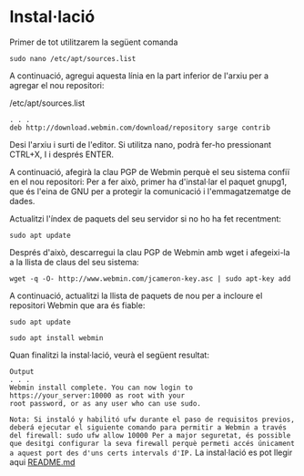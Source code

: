 # Instal·lació
Primer de tot utilitzarem la següent comanda
```console
sudo nano /etc/apt/sources.list
```
A continuació, agregui aquesta línia en la part inferior de l'arxiu per a agregar el nou repositori:

/etc/apt/sources.list
```console
. . .
deb http://download.webmin.com/download/repository sarge contrib
```
Desi l'arxiu i surti de l'editor. Si utilitza nano, podrà fer-ho pressionant CTRL+X, I i després ENTER.

A continuació, afegirà la clau PGP de Webmin perquè el seu sistema confiï en el nou repositori: Per a fer això, primer ha d'instal·lar el paquet gnupg1, que és l'eina de GNU per a protegir la comunicació i l'emmagatzematge de dades.

Actualitzi l'índex de paquets del seu servidor si no ho ha fet recentment:

```console
sudo apt update
```

Després d'això, descarregui la clau PGP de Webmin amb wget i afegeixi-la a la llista de claus del seu sistema:

```console
wget -q -O- http://www.webmin.com/jcameron-key.asc | sudo apt-key add
```

A continuació, actualitzi la llista de paquets de nou per a incloure el repositori Webmin que ara és fiable:

```console
sudo apt update

sudo apt install webmin
```


Quan finalitzi la instal·lació, veurà el següent resultat:

```console
Output
. . .
Webmin install complete. You can now login to
https://your_server:10000 as root with your
root password, or as any user who can use sudo.
```

``
Nota: Si instaló y habilitó ufw durante el paso de requisitos previos, deberá ejecutar el siguiente comando para permitir a Webmin a través del firewall:
sudo ufw allow 10000
Per a major seguretat, és possible que desitgi configurar la seva firewall perquè permeti accés únicament a aquest port des d'uns certs intervals d'IP.
``
La instal·lació es pot llegir aqui [README.md](https://github.com/Proyecto-Sintesi/configs/edit/main/etc/webmin/README.md)
